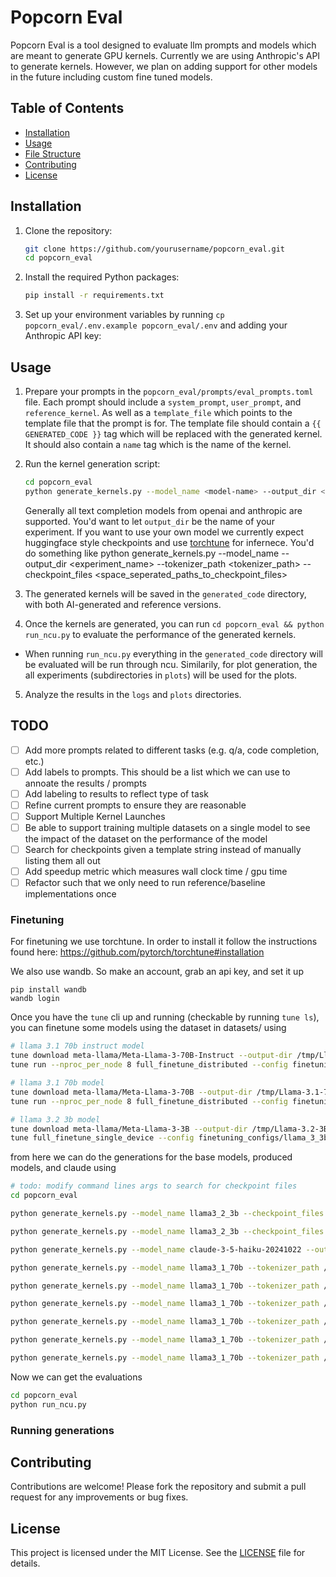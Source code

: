 # Popcorn Eval

Popcorn Eval is a tool designed to evaluate llm prompts and models which are meant to generate GPU kernels.
Currently we are using Anthropic's API to generate kernels. However, we plan on adding support for other models in the future including custom fine tuned models.

## Table of Contents

- [Installation](#installation)
- [Usage](#usage)
- [File Structure](#file-structure)
- [Contributing](#contributing)
- [License](#license)

## Installation

1. Clone the repository:

   ```bash
   git clone https://github.com/yourusername/popcorn_eval.git
   cd popcorn_eval
   ```

2. Install the required Python packages:

   ```bash
   pip install -r requirements.txt
   ```

3. Set up your environment variables by running `cp popcorn_eval/.env.example popcorn_eval/.env` and adding your Anthropic API key:


## Usage

1. Prepare your prompts in the `popcorn_eval/prompts/eval_prompts.toml` file. Each prompt should include a `system_prompt`, `user_prompt`, and `reference_kernel`. As well as a `template_file` which points to the template file that the prompt is for. The template file should contain a `{{ GENERATED_CODE }}` tag which will be replaced with the generated kernel. It should also contain a `name` tag which is the name of the kernel.

2. Run the kernel generation script:

   ```bash
   cd popcorn_eval
   python generate_kernels.py --model_name <model-name> --output_dir <experiment_name>
   ```
   Generally all text completion models from openai and anthropic are supported. You'd want to let `output_dir` be the name of your experiment.
   If you want to use your own model we currently expect huggingface style checkpoints and use [torchtune](https://pytorch.org/torchtune/stable/index.html) for infernece.
   You'd do something like python generate_kernels.py --model_name <model-name> --output_dir <experiment_name>  --tokenizer_path <tokenizer_path> --checkpoint_files <space_seperated_paths_to_checkpoint_files>


3. The generated kernels will be saved in the `generated_code` directory, with both AI-generated and reference versions.

4. Once the kernels are generated, you can run `cd popcorn_eval && python run_ncu.py` to evaluate the performance of the generated kernels.
- When running `run_ncu.py` everything in the `generated_code` directory will be evaluated will be run through ncu. Similarily, for plot generation, the all experiments (subdirectories in `plots`) will be used for the plots.

5. Analyze the results in the `logs` and `plots` directories.




## TODO
- [ ] Add more prompts related to different tasks (e.g. q/a, code completion, etc.)
- [ ] Add labels to prompts. This should be a list which we can use to annoate the results / prompts
- [ ] Add labeling to results to reflect type of task
- [ ] Refine current prompts to ensure they are reasonable
- [ ] Support Multiple Kernel Launches
- [ ] Be able to support training multiple datasets on a single model to see the impact of the dataset on the performance of the model
- [ ] Search for checkpoints given a template string instead of manually listing them all out
- [ ] Add speedup metric which measures wall clock time / gpu time
- [ ] Refactor such that we only need to run reference/baseline implementations once

### Finetuning

For finetuning we use torchtune. In order to install it follow the instructions found here: https://github.com/pytorch/torchtune#installation

We also use wandb. So make an account, grab an api key, and set it up
```
pip install wandb
wandb login
```

Once you have the `tune` cli up and running (checkable by running `tune ls`), you can finetune some models using the dataset in datasets/ using

```bash
# llama 3.1 70b instruct model
tune download meta-llama/Meta-Llama-3-70B-Instruct --output-dir /tmp/Llama-3.1-70B-Instruct/  --ignore-patterns "original/consolidated*" --hf-token <HF_TOKEN>
tune run --nproc_per_node 8 full_finetune_distributed --config finetuning_configs/llama_3_70b_instruct_finetune_config.yaml

# llama 3.1 70b model
tune download meta-llama/Meta-Llama-3-70B --output-dir /tmp/Llama-3.1-70B/  --ignore-patterns "original/consolidated*" --hf-token <HF_TOKEN>
tune run --nproc_per_node 8 full_finetune_distributed --config finetuning_configs/llama_3_70b_finetune_config.yaml

# llama 3.2 3b model
tune download meta-llama/Meta-Llama-3-3B --output-dir /tmp/Llama-3.2-3B/  --ignore-patterns "original/consolidated*" --hf-token <HF_TOKEN>
tune full_finetune_single_device --config finetuning_configs/llama_3_3b_finetune_config.yaml
```

from here we can do the generations for the base models, produced models, and claude using
```bash
# todo: modify command lines args to search for checkpoint files
cd popcorn_eval

python generate_kernels.py --model_name llama3_2_3b --checkpoint_files /tmp/Llama-3.2-3B/hf_model_0001_0.pt /tmp/Llama-3.2-3B/hf_model_0002_0.pt --tokenizer_path /tmp/Llama-3.2-3B/original/tokenizer.model --output_dir finetuned_llama_3b

python generate_kernels.py --model_name llama3_2_3b --checkpoint_files /tmp/Llama-3.2-3B/model-00001-of-00002.safetensors /tmp/Llama-3.2-3B/model-00002-of-00002.safetensors --tokenizer_path /tmp/Llama-3.2-3B/original/tokenizer.model --output_dir base_llama_3b

python generate_kernels.py --model_name claude-3-5-haiku-20241022 --output_dir claude_haiku

python generate_kernels.py --model_name llama3_1_70b --tokenizer_path /tmp/Llama-3.2-3B/original/tokenizer.model --output_dir finetuned_llama3_1_70b_epoch_1 --checkpoint_files /tmp/Meta-Llama-3-70b-Instruct/hf_model_0001_0.pt    /tmp/Meta-Llama-3-70b-Instruct/hf_model_0002_0.pt    /tmp/Meta-Llama-3-70b-Instruct/hf_model_0003_0.pt    /tmp/Meta-Llama-3-70b-Instruct/hf_model_0004_0.pt    /tmp/Meta-Llama-3-70b-Instruct/hf_model_0005_0.pt    /tmp/Meta-Llama-3-70b-Instruct/hf_model_0006_0.pt    /tmp/Meta-Llama-3-70b-Instruct/hf_model_0007_0.pt    /tmp/Meta-Llama-3-70b-Instruct/hf_model_0008_0.pt    /tmp/Meta-Llama-3-70b-Instruct/hf_model_0009_0.pt    /tmp/Meta-Llama-3-70b-Instruct/hf_model_0010_0.pt    /tmp/Meta-Llama-3-70b-Instruct/hf_model_0011_0.pt    /tmp/Meta-Llama-3-70b-Instruct/hf_model_0012_0.pt    /tmp/Meta-Llama-3-70b-Instruct/hf_model_0013_0.pt    /tmp/Meta-Llama-3-70b-Instruct/hf_model_0014_0.pt    /tmp/Meta-Llama-3-70b-Instruct/hf_model_0015_0.pt    /tmp/Meta-Llama-3-70b-Instruct/hf_model_0016_0.pt    /tmp/Meta-Llama-3-70b-Instruct/hf_model_0017_0.pt    /tmp/Meta-Llama-3-70b-Instruct/hf_model_0018_0.pt    /tmp/Meta-Llama-3-70b-Instruct/hf_model_0019_0.pt    /tmp/Meta-Llama-3-70b-Instruct/hf_model_0020_0.pt    /tmp/Meta-Llama-3-70b-Instruct/hf_model_0021_0.pt    /tmp/Meta-Llama-3-70b-Instruct/hf_model_0022_0.pt    /tmp/Meta-Llama-3-70b-Instruct/hf_model_0023_0.pt    /tmp/Meta-Llama-3-70b-Instruct/hf_model_0024_0.pt    /tmp/Meta-Llama-3-70b-Instruct/hf_model_0025_0.pt    /tmp/Meta-Llama-3-70b-Instruct/hf_model_0026_0.pt    /tmp/Meta-Llama-3-70b-Instruct/hf_model_0027_0.pt    /tmp/Meta-Llama-3-70b-Instruct/hf_model_0028_0.pt    /tmp/Meta-Llama-3-70b-Instruct/hf_model_0029_0.pt    /tmp/Meta-Llama-3-70b-Instruct/hf_model_0030_0.pt

python generate_kernels.py --model_name llama3_1_70b --tokenizer_path /tmp/Llama-3.1-70B-Instruct/original/tokenizer.model --output_dir finetuned_llama3_1_70b_epoch_2 --checkpoint_files   /tmp/Meta-Llama-3-70b-Instruct/hf_model_0001_1.pt    /tmp/Meta-Llama-3-70b-Instruct/hf_model_0002_1.pt    /tmp/Meta-Llama-3-70b-Instruct/hf_model_0003_1.pt    /tmp/Meta-Llama-3-70b-Instruct/hf_model_0004_1.pt    /tmp/Meta-Llama-3-70b-Instruct/hf_model_0005_1.pt    /tmp/Meta-Llama-3-70b-Instruct/hf_model_0006_1.pt    /tmp/Meta-Llama-3-70b-Instruct/hf_model_0007_1.pt    /tmp/Meta-Llama-3-70b-Instruct/hf_model_0008_1.pt    /tmp/Meta-Llama-3-70b-Instruct/hf_model_0009_1.pt    /tmp/Meta-Llama-3-70b-Instruct/hf_model_0010_1.pt    /tmp/Meta-Llama-3-70b-Instruct/hf_model_0011_1.pt    /tmp/Meta-Llama-3-70b-Instruct/hf_model_0012_1.pt    /tmp/Meta-Llama-3-70b-Instruct/hf_model_0013_1.pt    /tmp/Meta-Llama-3-70b-Instruct/hf_model_0014_1.pt    /tmp/Meta-Llama-3-70b-Instruct/hf_model_0015_1.pt    /tmp/Meta-Llama-3-70b-Instruct/hf_model_0016_1.pt    /tmp/Meta-Llama-3-70b-Instruct/hf_model_0017_1.pt    /tmp/Meta-Llama-3-70b-Instruct/hf_model_0018_1.pt    /tmp/Meta-Llama-3-70b-Instruct/hf_model_0019_1.pt    /tmp/Meta-Llama-3-70b-Instruct/hf_model_0020_1.pt    /tmp/Meta-Llama-3-70b-Instruct/hf_model_0021_1.pt    /tmp/Meta-Llama-3-70b-Instruct/hf_model_0022_1.pt    /tmp/Meta-Llama-3-70b-Instruct/hf_model_0023_1.pt    /tmp/Meta-Llama-3-70b-Instruct/hf_model_0024_1.pt    /tmp/Meta-Llama-3-70b-Instruct/hf_model_0025_1.pt    /tmp/Meta-Llama-3-70b-Instruct/hf_model_0026_1.pt    /tmp/Meta-Llama-3-70b-Instruct/hf_model_0027_1.pt    /tmp/Meta-Llama-3-70b-Instruct/hf_model_0028_1.pt    /tmp/Meta-Llama-3-70b-Instruct/hf_model_0029_1.pt    /tmp/Meta-Llama-3-70b-Instruct/hf_model_0030_1.pt

python generate_kernels.py --model_name llama3_1_70b --tokenizer_path /tmp/Llama-3.1-70B-Instruct/original/tokenizer.model --output_dir base_llama3_1_70b --checkpoint_files /tmp/Llama-3.1-70B/model-00001-of-00030.safetensors /tmp/Llama-3.1-70B/model-00002-of-00030.safetensors /tmp/Llama-3.1-70B/model-00003-of-00030.safetensors /tmp/Llama-3.1-70B/model-00004-of-00030.safetensors /tmp/Llama-3.1-70B/model-00005-of-00030.safetensors /tmp/Llama-3.1-70B/model-00006-of-00030.safetensors /tmp/Llama-3.1-70B/model-00007-of-00030.safetensors /tmp/Llama-3.1-70B/model-00008-of-00030.safetensors /tmp/Llama-3.1-70B/model-00009-of-00030.safetensors /tmp/Llama-3.1-70B/model-00010-of-00030.safetensors /tmp/Llama-3.1-70B/model-00011-of-00030.safetensors /tmp/Llama-3.1-70B/model-00012-of-00030.safetensors /tmp/Llama-3.1-70B/model-00013-of-00030.safetensors /tmp/Llama-3.1-70B/model-00014-of-00030.safetensors /tmp/Llama-3.1-70B/model-00015-of-00030.safetensors /tmp/Llama-3.1-70B/model-00016-of-00030.safetensors /tmp/Llama-3.1-70B/model-00017-of-00030.safetensors /tmp/Llama-3.1-70B/model-00018-of-00030.safetensors /tmp/Llama-3.1-70B/model-00019-of-00030.safetensors /tmp/Llama-3.1-70B/model-00020-of-00030.safetensors /tmp/Llama-3.1-70B/model-00021-of-00030.safetensors /tmp/Llama-3.1-70B/model-00022-of-00030.safetensors /tmp/Llama-3.1-70B/model-00023-of-00030.safetensors /tmp/Llama-3.1-70B/model-00024-of-00030.safetensors /tmp/Llama-3.1-70B/model-00025-of-00030.safetensors /tmp/Llama-3.1-70B/model-00026-of-00030.safetensors /tmp/Llama-3.1-70B/model-00027-of-00030.safetensors /tmp/Llama-3.1-70B/model-00028-of-00030.safetensors /tmp/Llama-3.1-70B/model-00029-of-00030.safetensors /tmp/Llama-3.1-70B/model-00030-of-00030.safetensors

python generate_kernels.py --model_name llama3_1_70b --tokenizer_path /tmp/Llama-3.1-70B/original/tokenizer.model --output_dir finetuned_llama3_1_70b_epoch_1 --checkpoint_files /tmp/Meta-Llama-3-70b/hf_model_0001_0.pt    /tmp/Meta-Llama-3-70b/hf_model_0002_0.pt    /tmp/Meta-Llama-3-70b/hf_model_0003_0.pt    /tmp/Meta-Llama-3-70b/hf_model_0004_0.pt    /tmp/Meta-Llama-3-70b/hf_model_0005_0.pt    /tmp/Meta-Llama-3-70b/hf_model_0006_0.pt    /tmp/Meta-Llama-3-70b/hf_model_0007_0.pt    /tmp/Meta-Llama-3-70b/hf_model_0008_0.pt    /tmp/Meta-Llama-3-70b/hf_model_0009_0.pt    /tmp/Meta-Llama-3-70b/hf_model_0010_0.pt    /tmp/Meta-Llama-3-70b/hf_model_0011_0.pt    /tmp/Meta-Llama-3-70b/hf_model_0012_0.pt    /tmp/Meta-Llama-3-70b/hf_model_0013_0.pt    /tmp/Meta-Llama-3-70b/hf_model_0014_0.pt    /tmp/Meta-Llama-3-70b/hf_model_0015_0.pt    /tmp/Meta-Llama-3-70b/hf_model_0016_0.pt    /tmp/Meta-Llama-3-70b/hf_model_0017_0.pt    /tmp/Meta-Llama-3-70b/hf_model_0018_0.pt    /tmp/Meta-Llama-3-70b/hf_model_0019_0.pt    /tmp/Meta-Llama-3-70b/hf_model_0020_0.pt    /tmp/Meta-Llama-3-70b/hf_model_0021_0.pt    /tmp/Meta-Llama-3-70b/hf_model_0022_0.pt    /tmp/Meta-Llama-3-70b/hf_model_0023_0.pt    /tmp/Meta-Llama-3-70b/hf_model_0024_0.pt    /tmp/Meta-Llama-3-70b/hf_model_0025_0.pt    /tmp/Meta-Llama-3-70b/hf_model_0026_0.pt    /tmp/Meta-Llama-3-70b/hf_model_0027_0.pt    /tmp/Meta-Llama-3-70b/hf_model_0028_0.pt    /tmp/Meta-Llama-3-70b/hf_model_0029_0.pt    /tmp/Meta-Llama-3-70b/hf_model_0030_0.pt

python generate_kernels.py --model_name llama3_1_70b --tokenizer_path /tmp/Llama-3.1-70B/original/tokenizer.model --output_dir finetuned_llama3_1_70b_epoch_2 --checkpoint_files   /tmp/Meta-Llama-3-70b/hf_model_0001_1.pt    /tmp/Meta-Llama-3-70b/hf_model_0002_1.pt    /tmp/Meta-Llama-3-70b/hf_model_0003_1.pt    /tmp/Meta-Llama-3-70b/hf_model_0004_1.pt    /tmp/Meta-Llama-3-70b/hf_model_0005_1.pt    /tmp/Meta-Llama-3-70b/hf_model_0006_1.pt    /tmp/Meta-Llama-3-70b/hf_model_0007_1.pt    /tmp/Meta-Llama-3-70b/hf_model_0008_1.pt    /tmp/Meta-Llama-3-70b/hf_model_0009_1.pt    /tmp/Meta-Llama-3-70b/hf_model_0010_1.pt    /tmp/Meta-Llama-3-70b/hf_model_0011_1.pt    /tmp/Meta-Llama-3-70b/hf_model_0012_1.pt    /tmp/Meta-Llama-3-70b/hf_model_0013_1.pt    /tmp/Meta-Llama-3-70b/hf_model_0014_1.pt    /tmp/Meta-Llama-3-70b/hf_model_0015_1.pt    /tmp/Meta-Llama-3-70b/hf_model_0016_1.pt    /tmp/Meta-Llama-3-70b/hf_model_0017_1.pt    /tmp/Meta-Llama-3-70b/hf_model_0018_1.pt    /tmp/Meta-Llama-3-70b/hf_model_0019_1.pt    /tmp/Meta-Llama-3-70b/hf_model_0020_1.pt    /tmp/Meta-Llama-3-70b/hf_model_0021_1.pt    /tmp/Meta-Llama-3-70b/hf_model_0022_1.pt    /tmp/Meta-Llama-3-70b/hf_model_0023_1.pt    /tmp/Meta-Llama-3-70b/hf_model_0024_1.pt    /tmp/Meta-Llama-3-70b/hf_model_0025_1.pt    /tmp/Meta-Llama-3-70b/hf_model_0026_1.pt    /tmp/Meta-Llama-3-70b/hf_model_0027_1.pt    /tmp/Meta-Llama-3-70b/hf_model_0028_1.pt    /tmp/Meta-Llama-3-70b/hf_model_0029_1.pt    /tmp/Meta-Llama-3-70b/hf_model_0030_1.pt

python generate_kernels.py --model_name llama3_1_70b --tokenizer_path /tmp/Llama-3.1-70B/original/tokenizer.model --output_dir base_llama3_1_70b --checkpoint_files /tmp/Llama-3.1-70B/model-00001-of-00030.safetensors /tmp/Llama-3.1-70B/model-00002-of-00030.safetensors /tmp/Llama-3.1-70B/model-00003-of-00030.safetensors /tmp/Llama-3.1-70B/model-00004-of-00030.safetensors /tmp/Llama-3.1-70B/model-00005-of-00030.safetensors /tmp/Llama-3.1-70B/model-00006-of-00030.safetensors /tmp/Llama-3.1-70B/model-00007-of-00030.safetensors /tmp/Llama-3.1-70B/model-00008-of-00030.safetensors /tmp/Llama-3.1-70B/model-00009-of-00030.safetensors /tmp/Llama-3.1-70B/model-00010-of-00030.safetensors /tmp/Llama-3.1-70B/model-00011-of-00030.safetensors /tmp/Llama-3.1-70B/model-00012-of-00030.safetensors /tmp/Llama-3.1-70B/model-00013-of-00030.safetensors /tmp/Llama-3.1-70B/model-00014-of-00030.safetensors /tmp/Llama-3.1-70B/model-00015-of-00030.safetensors /tmp/Llama-3.1-70B/model-00016-of-00030.safetensors /tmp/Llama-3.1-70B/model-00017-of-00030.safetensors /tmp/Llama-3.1-70B/model-00018-of-00030.safetensors /tmp/Llama-3.1-70B/model-00019-of-00030.safetensors /tmp/Llama-3.1-70B/model-00020-of-00030.safetensors /tmp/Llama-3.1-70B/model-00021-of-00030.safetensors /tmp/Llama-3.1-70B/model-00022-of-00030.safetensors /tmp/Llama-3.1-70B/model-00023-of-00030.safetensors /tmp/Llama-3.1-70B/model-00024-of-00030.safetensors /tmp/Llama-3.1-70B/model-00025-of-00030.safetensors /tmp/Llama-3.1-70B/model-00026-of-00030.safetensors /tmp/Llama-3.1-70B/model-00027-of-00030.safetensors /tmp/Llama-3.1-70B/model-00028-of-00030.safetensors /tmp/Llama-3.1-70B/model-00029-of-00030.safetensors /tmp/Llama-3.1-70B/model-00030-of-00030.safetensors

```

Now we can get the evaluations
```bash
cd popcorn_eval
python run_ncu.py
```

### Running generations

## Contributing

Contributions are welcome! Please fork the repository and submit a pull request for any improvements or bug fixes.

## License

This project is licensed under the MIT License. See the [LICENSE](LICENSE) file for details.
